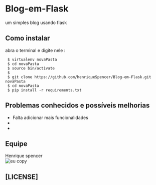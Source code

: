 # Blog-em-Flask
um simples blog usando flask

**Como instalar**
------------------
abra o terminal e digite nele :

	
	 $ virtualenv novaPasta
	 $ cd novaPasta
	 $ source bin/activate
	 $
	 $ git clone https://github.com/henriqueSpencer/Blog-em-Flask.git novaPasta
	 $ cd novaPasta
	 $ pip install -r requirements.txt
	


**Problemas conhecidos e possíveis melhorias**
------------------

- Falta adicionar mais funcionalidades
-
- 

## Equipe
Henrique spencer<br/>
![eu copy](https://user-images.githubusercontent.com/19451652/30993612-2d93c5f6-a486-11e7-93ad-282acad1fb00.jpg)

 
## [LICENSE]
